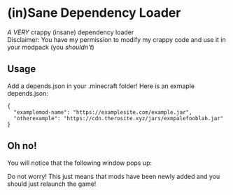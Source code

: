 # (in)Sane Dependency Loader
*A VERY* crappy (insane) dependency loader <br>
Disclaimer: You have my permission to modify my crappy code and use it in your modpack (you *shouldn't*)

## Usage
Add a depends.json in your .minecraft folder!
Here is an exmaple depends.json: 
```
{
  "examplemod-name": "https://examplesite.com/example.jar",
  "otherexample": "https://cdn.therosite.xyz/jars/exmpalefooblah.jar"
}
```

## Oh no!
You will notice that the following window pops up: <br>

Do not worry! This just means that mods have been newly added and you should just relaunch the game!

